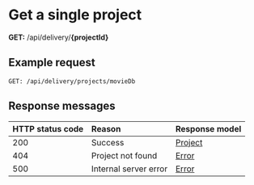 # Get a single project

**GET:** /api/delivery/**{projectId}**

## Example request

```http
GET: /api/delivery/projects/movieDb
```

## Response messages

| HTTP status code | Reason | Response model |
|:-|:-|:-|
| 200 | Success | [Project](/model/project.md) |
| 404 | Project not found | [Error](/errors.md) |
| 500 | Internal server error | [Error](/errors.md) |
